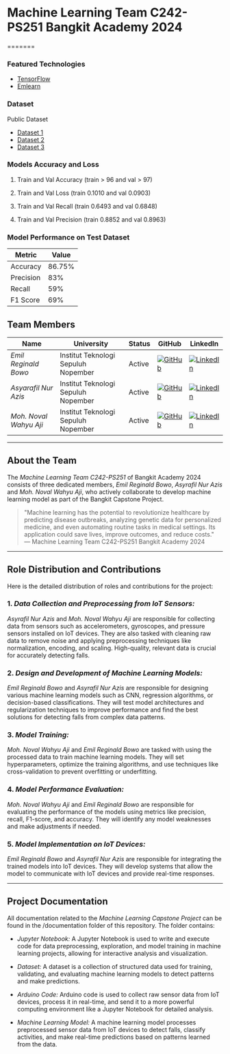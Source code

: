 # Machine Learning Team C242-PS251 Bangkit Academy 2024
=======
### Featured Technologies
* [TensorFlow](https://www.tensorflow.org/)
* [Emlearn](https://github.com/emlearn/emlearn)

### Dataset
Public Dataset
* [Dataset 1](https://figshare.com/articles/dataset/UMA_ADL_FALL_Dataset_zip/4214283)
* [Dataset 2](https://pureportal.coventry.ac.uk/en/publications/data-set-for-fall-events-and-daily-activities-from-inertial-senso-)
* [Dataset 3](https://pureportal.coventry.ac.uk/en/publications/data-set-for-fall-events-and-daily-activities-from-inertial-senso-)

### Models Accuracy and Loss 
1. Train and Val Accuracy (train > 96 and val > 97)

2. Train and Val Loss (train 0.1010 and val 0.0903)

3. Train and Val Recall (train 0.6493 and val 0.6848)

4. Train and Val Precision (train 0.8852 and val 0.8963)

### Model Performance on Test Dataset

| Metric      | Value   |
|-------------|---------|
| Accuracy    | 86.75%  |
| Precision   | 83%     |
| Recall      | 59%     |
| F1 Score    | 69%     |

## Team Members

| Name                                   | University                    | Status  | GitHub                                                                                           | LinkedIn                                                                                                           |
|----------------------------------------|-------------------------------|---------|--------------------------------------------------------------------------------------------------|--------------------------------------------------------------------------------------------------------------------|
| *Emil Reginald Bowo*   | Institut Teknologi Sepuluh Nopember  | Active  | [![GitHub](https://img.shields.io/badge/GitHub-Profile-black?style=for-the-badge&logo=github&logoColor=white)](https://github.com/EmilRBowo) | [![LinkedIn](https://img.shields.io/badge/LinkedIn-Profile-blue?style=for-the-badge&logo=linkedin&logoColor=white)](https://www.linkedin.com/in/emilrbowo) |
| *Asyarafil Nur Azis*   | Institut Teknologi Sepuluh Nopember  | Active  | [![GitHub](https://img.shields.io/badge/GitHub-Profile-black?style=for-the-badge&logo=github&logoColor=white)](https://github.com/azisasyrafil) | [![LinkedIn](https://img.shields.io/badge/LinkedIn-Profile-blue?style=for-the-badge&logo=linkedin&logoColor=white)](https://linkedin.com/in/azis-asyrafil) |
| *Moh. Noval Wahyu Aji*   | Institut Teknologi Sepuluh Nopember  | Active  | [![GitHub](https://img.shields.io/badge/GitHub-Profile-black?style=for-the-badge&logo=github&logoColor=white)](https://github.com/novalwahyu) | [![LinkedIn](https://img.shields.io/badge/LinkedIn-Profile-blue?style=for-the-badge&logo=linkedin&logoColor=white)](https://www.linkedin.com/in/moh-noval-wahyu-aji/) |


---

## About the Team

The *Machine Learning Team C242-PS251* of Bangkit Academy 2024 consists of three dedicated members, *Emil Reginald Bowo*, *Asyrafil Nur Azis* and *Moh. Noval Wahyu Aji*, who actively collaborate to develop machine learning model as part of the Bangkit Capstone Project.

> "Machine learning has the potential to revolutionize healthcare by predicting disease outbreaks, analyzing genetic data for personalized medicine, and even automating routine tasks in medical settings. Its application could save lives, improve outcomes, and reduce costs."  
> — Machine Learning Team C242-PS251 Bangkit Academy 2024

---

## Role Distribution and Contributions

Here is the detailed distribution of roles and contributions for the project:

### 1. *Data Collection and Preprocessing from IoT Sensors:* 

*Asyrafil Nur Azis* and *Moh. Noval Wahyu Aji* are responsible for collecting data from sensors such as accelerometers, gyroscopes, and pressure sensors installed on IoT devices. They are also tasked with cleaning raw data to remove noise and applying preprocessing techniques like normalization, encoding, and scaling. High-quality, relevant data is crucial for accurately detecting falls.

### 2. *Design and Development of Machine Learning Models:*

*Emil Reginald Bowo* and *Asyrafil Nur Azis* are responsible for designing various machine learning models such as CNN, regression algorithms, or decision-based classifications. They will test model architectures and regularization techniques to improve performance and find the best solutions for detecting falls from complex data patterns.

### 3. *Model Training:*

*Moh. Noval Wahyu Aji* and *Emil Reginald Bowo* are tasked with using the processed data to train machine learning models. They will set hyperparameters, optimize the training algorithms, and use techniques like cross-validation to prevent overfitting or underfitting.

### 4. *Model Performance Evaluation:*

*Moh. Noval Wahyu Aji* and *Emil Reginald Bowo* are responsible for evaluating the performance of the models using metrics like precision, recall, F1-score, and accuracy. They will identify any model weaknesses and make adjustments if needed.

### 5. *Model Implementation on IoT Devices:*

*Emil Reginald Bowo* and *Asyrafil Nur Azis* are responsible for integrating the trained models into IoT devices. They will develop systems that allow the model to communicate with IoT devices and provide real-time responses.

---

## Project Documentation

All documentation related to the *Machine Learning Capstone Project* can be found in the /documentation folder of this repository. The folder contains:

- *Jupyter Notebook:* A Jupyter Notebook is used to write and execute code for data preprocessing, exploration, and model training in machine learning projects, allowing for interactive analysis and visualization.

- *Dataset:* A dataset is a collection of structured data used for training, validating, and evaluating machine learning models to detect patterns and make predictions.

- *Arduino Code:* Arduino code is used to collect raw sensor data from IoT devices, process it in real-time, and send it to a more powerful computing environment like a Jupyter Notebook for detailed analysis.

- *Machine Learning Model:* A machine learning model processes preprocessed sensor data from IoT devices to detect falls, classify activities, and make real-time predictions based on patterns learned from the data.
